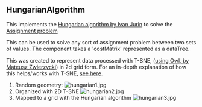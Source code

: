 ## HungarianAlgorithm

This implements the [Hungarian algorithm by Ivan Jurin](https://github.com/antifriz/hungarian-algorithm-n3) to solve the [Assignment problem](https://en.wikipedia.org/wiki/Assignment_problem)

This can be used to solve any sort of assignment problem between two sets of values. The component takes a 'costMatrix' represented as a dataTree.

This was created to represent data processed with T-SNE, ([using Owl, by Mateusz Zwierzycki](http://www.grasshopper3d.com/group/owl)) in 2d grid form. For an in-depth explanation of how this helps/works with T-SNE, [see here](https://blog.sourced.tech/post/lapjv/).

1. Random geometry:
![hungarian1.jpg](https://raw.githubusercontent.com/provolot/GrasshopperArsenal/master/HungarianAlgorithm/hungarian1.jpg)
2. Organized with 2D T-SNE
![hungarian2.jpg](https://raw.githubusercontent.com/provolot/GrasshopperArsenal/master/HungarianAlgorithm/hungarian2.jpg)
3. Mapped to a grid with the Hungarian algorithm
![hungarian3.jpg](https://raw.githubusercontent.com/provolot/GrasshopperArsenal/master/HungarianAlgorithm/hungarian3.jpg)
